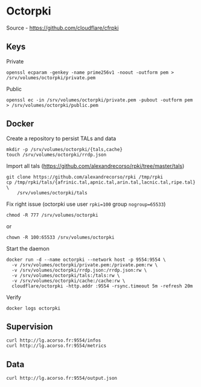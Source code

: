 # Octorpki

Source - https://github.com/cloudflare/cfrpki

## Keys

Private
```
openssl ecparam -genkey -name prime256v1 -noout -outform pem > /srv/volumes/octorpki/private.pem
```

Public
```
openssl ec -in /srv/volumes/octorpki/private.pem -pubout -outform pem > /srv/volumes/octorpki/public.pem
```

## Docker

Create a repository to persist TALs and data
```
mkdir -p /srv/volumes/octorpki/{tals,cache}
touch /srv/volumes/octorpki/rrdp.json
```

Import all tals (https://github.com/alexandrecorso/rpki/tree/master/tals)
```
git clone https://github.com/alexandrecorso/rpki /tmp/rpki
cp /tmp/rpki/tals/{afrinic.tal,apnic.tal,arin.tal,lacnic.tal,ripe.tal} \
    /srv/volumes/octorpki/tals
```

Fix right issue (octorpki use user `rpki=100` group `nogroup=65533`)
```
chmod -R 777 /srv/volumes/octorpki
```
or 
```
chown -R 100:65533 /srv/volumes/octorpki
```

Start the daemon
```
docker run -d --name octorpki --network host -p 9554:9554 \
  -v /srv/volumes/octorpki/private.pem:/private.pem:rw \
  -v /srv/volumes/octorpki/rrdp.json:/rrdp.json:rw \
  -v /srv/volumes/octorpki/tals:/tals:rw \
  -v /srv/volumes/octorpki/cache:/cache:rw \
  cloudflare/octorpki -http.addr :9554 -rsync.timeout 5m -refresh 20m
```

Verify
```
docker logs octorpki
```

## Supervision
```
curl http://lg.acorso.fr:9554/infos
curl http://lg.acorso.fr:9554/metrics
```

## Data
```
curl http://lg.acorso.fr:9554/output.json
```

